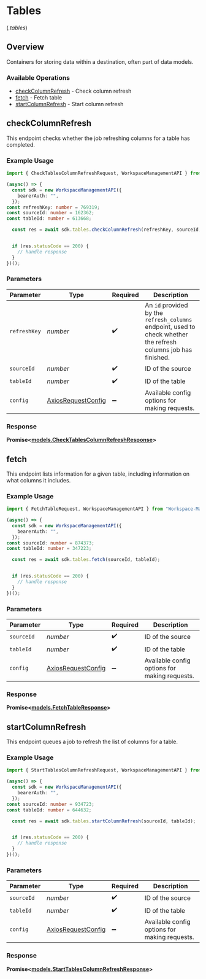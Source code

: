 # Tables
(*.tables*)

## Overview

Containers for storing data within a destination, often part of data models.

### Available Operations

* [checkColumnRefresh](#checkcolumnrefresh) - Check column refresh
* [fetch](#fetch) - Fetch table
* [startColumnRefresh](#startcolumnrefresh) - Start column refresh

## checkColumnRefresh

This endpoint checks whether the job refreshing columns for a table has completed.

### Example Usage

```typescript
import { CheckTablesColumnRefreshRequest, WorkspaceManagementAPI } from "Workspace-Management-API";

(async() => {
  const sdk = new WorkspaceManagementAPI({
    bearerAuth: "",
  });
const refreshKey: number = 769319;
const sourceId: number = 162362;
const tableId: number = 613668;

  const res = await sdk.tables.checkColumnRefresh(refreshKey, sourceId, tableId);


  if (res.statusCode == 200) {
    // handle response
  }
})();
```

### Parameters

| Parameter                                                                                                       | Type                                                                                                            | Required                                                                                                        | Description                                                                                                     |
| --------------------------------------------------------------------------------------------------------------- | --------------------------------------------------------------------------------------------------------------- | --------------------------------------------------------------------------------------------------------------- | --------------------------------------------------------------------------------------------------------------- |
| `refreshKey`                                                                                                    | *number*                                                                                                        | :heavy_check_mark:                                                                                              | An `id` provided by the `refresh_columns` endpoint, used to check whether the refresh columns job has finished. |
| `sourceId`                                                                                                      | *number*                                                                                                        | :heavy_check_mark:                                                                                              | ID of the source                                                                                                |
| `tableId`                                                                                                       | *number*                                                                                                        | :heavy_check_mark:                                                                                              | ID of the table                                                                                                 |
| `config`                                                                                                        | [AxiosRequestConfig](https://axios-http.com/docs/req_config)                                                    | :heavy_minus_sign:                                                                                              | Available config options for making requests.                                                                   |


### Response

**Promise<[models.CheckTablesColumnRefreshResponse](../../models/operations/checktablescolumnrefreshresponse.md)>**


## fetch

This endpoint lists information for a given table, including information on what columns it includes.

### Example Usage

```typescript
import { FetchTableRequest, WorkspaceManagementAPI } from "Workspace-Management-API";

(async() => {
  const sdk = new WorkspaceManagementAPI({
    bearerAuth: "",
  });
const sourceId: number = 874373;
const tableId: number = 347223;

  const res = await sdk.tables.fetch(sourceId, tableId);


  if (res.statusCode == 200) {
    // handle response
  }
})();
```

### Parameters

| Parameter                                                    | Type                                                         | Required                                                     | Description                                                  |
| ------------------------------------------------------------ | ------------------------------------------------------------ | ------------------------------------------------------------ | ------------------------------------------------------------ |
| `sourceId`                                                   | *number*                                                     | :heavy_check_mark:                                           | ID of the source                                             |
| `tableId`                                                    | *number*                                                     | :heavy_check_mark:                                           | ID of the table                                              |
| `config`                                                     | [AxiosRequestConfig](https://axios-http.com/docs/req_config) | :heavy_minus_sign:                                           | Available config options for making requests.                |


### Response

**Promise<[models.FetchTableResponse](../../models/operations/fetchtableresponse.md)>**


## startColumnRefresh

This endpoint queues a job to refresh the list of columns for a table.

### Example Usage

```typescript
import { StartTablesColumnRefreshRequest, WorkspaceManagementAPI } from "Workspace-Management-API";

(async() => {
  const sdk = new WorkspaceManagementAPI({
    bearerAuth: "",
  });
const sourceId: number = 934723;
const tableId: number = 644632;

  const res = await sdk.tables.startColumnRefresh(sourceId, tableId);


  if (res.statusCode == 200) {
    // handle response
  }
})();
```

### Parameters

| Parameter                                                    | Type                                                         | Required                                                     | Description                                                  |
| ------------------------------------------------------------ | ------------------------------------------------------------ | ------------------------------------------------------------ | ------------------------------------------------------------ |
| `sourceId`                                                   | *number*                                                     | :heavy_check_mark:                                           | ID of the source                                             |
| `tableId`                                                    | *number*                                                     | :heavy_check_mark:                                           | ID of the table                                              |
| `config`                                                     | [AxiosRequestConfig](https://axios-http.com/docs/req_config) | :heavy_minus_sign:                                           | Available config options for making requests.                |


### Response

**Promise<[models.StartTablesColumnRefreshResponse](../../models/operations/starttablescolumnrefreshresponse.md)>**

